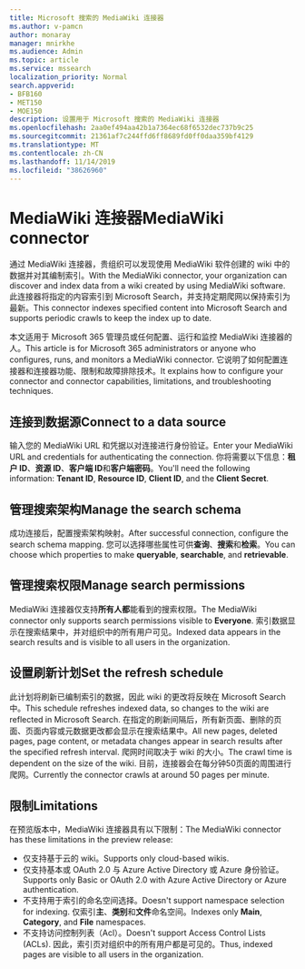 ```yaml
---
title: Microsoft 搜索的 MediaWiki 连接器
ms.author: v-pamcn
author: monaray
manager: mnirkhe
ms.audience: Admin
ms.topic: article
ms.service: mssearch
localization_priority: Normal
search.appverid:
- BFB160
- MET150
- MOE150
description: 设置用于 Microsoft 搜索的 MediaWiki 连接器
ms.openlocfilehash: 2aa0ef494aa42b1a7364ec68f6532dec737b9c25
ms.sourcegitcommit: 21361af7c244ffd6ff8689fd0ff0daa359bf4129
ms.translationtype: MT
ms.contentlocale: zh-CN
ms.lasthandoff: 11/14/2019
ms.locfileid: "38626960"
---
```

# <a name="mediawiki-connector"></a><span data-ttu-id="d15e7-103">MediaWiki 连接器</span><span class="sxs-lookup"><span data-stu-id="d15e7-103">MediaWiki connector</span></span>

<span data-ttu-id="d15e7-104">通过 MediaWiki 连接器，贵组织可以发现使用 MediaWiki 软件创建的 wiki 中的数据并对其编制索引。</span><span class="sxs-lookup"><span data-stu-id="d15e7-104">With the MediaWiki connector, your organization can discover and index data from a wiki created by using MediaWiki software.</span></span> <span data-ttu-id="d15e7-105">此连接器将指定的内容索引到 Microsoft Search，并支持定期爬网以保持索引为最新。</span><span class="sxs-lookup"><span data-stu-id="d15e7-105">This connector indexes specified content into Microsoft Search and supports periodic crawls to keep the index up to date.</span></span>

<span data-ttu-id="d15e7-106">本文适用于 Microsoft 365 管理员或任何配置、运行和监控 MediaWiki 连接器的人。</span><span class="sxs-lookup"><span data-stu-id="d15e7-106">This article is for Microsoft 365 administrators or anyone who configures, runs, and monitors a MediaWiki connector.</span></span> <span data-ttu-id="d15e7-107">它说明了如何配置连接器和连接器功能、限制和故障排除技术。</span><span class="sxs-lookup"><span data-stu-id="d15e7-107">It explains how to configure your connector and connector capabilities, limitations, and troubleshooting techniques.</span></span>

## <a name="connect-to-a-data-source"></a><span data-ttu-id="d15e7-108">连接到数据源</span><span class="sxs-lookup"><span data-stu-id="d15e7-108">Connect to a data source</span></span>
<span data-ttu-id="d15e7-109">输入您的 MediaWiki URL 和凭据以对连接进行身份验证。</span><span class="sxs-lookup"><span data-stu-id="d15e7-109">Enter your MediaWiki URL and credentials for authenticating the connection.</span></span> <span data-ttu-id="d15e7-110">你将需要以下信息：**租户 ID**、**资源 ID**、**客户端 ID**和**客户端密码**。</span><span class="sxs-lookup"><span data-stu-id="d15e7-110">You'll need the following information: **Tenant ID**, **Resource ID**, **Client ID**, and the **Client Secret**.</span></span>

## <a name="manage-the-search-schema"></a><span data-ttu-id="d15e7-111">管理搜索架构</span><span class="sxs-lookup"><span data-stu-id="d15e7-111">Manage the search schema</span></span>
<span data-ttu-id="d15e7-112">成功连接后，配置搜索架构映射。</span><span class="sxs-lookup"><span data-stu-id="d15e7-112">After successful connection, configure the search schema mapping.</span></span> <span data-ttu-id="d15e7-113">您可以选择哪些属性可供**查询**、**搜索**和**检索**。</span><span class="sxs-lookup"><span data-stu-id="d15e7-113">You can choose which properties to make **queryable**, **searchable**, and **retrievable**.</span></span>

## <a name="manage-search-permissions"></a><span data-ttu-id="d15e7-114">管理搜索权限</span><span class="sxs-lookup"><span data-stu-id="d15e7-114">Manage search permissions</span></span>
<span data-ttu-id="d15e7-115">MediaWiki 连接器仅支持**所有人都**能看到的搜索权限。</span><span class="sxs-lookup"><span data-stu-id="d15e7-115">The MediaWiki connector only supports search permissions visible to **Everyone**.</span></span> <span data-ttu-id="d15e7-116">索引数据显示在搜索结果中，并对组织中的所有用户可见。</span><span class="sxs-lookup"><span data-stu-id="d15e7-116">Indexed data appears in the search results and is visible to all users in the organization.</span></span>

## <a name="set-the-refresh-schedule"></a><span data-ttu-id="d15e7-117">设置刷新计划</span><span class="sxs-lookup"><span data-stu-id="d15e7-117">Set the refresh schedule</span></span> 
<span data-ttu-id="d15e7-118">此计划将刷新已编制索引的数据，因此 wiki 的更改将反映在 Microsoft Search 中。</span><span class="sxs-lookup"><span data-stu-id="d15e7-118">This schedule refreshes indexed data, so changes to the wiki are reflected in Microsoft Search.</span></span> <span data-ttu-id="d15e7-119">在指定的刷新间隔后，所有新页面、删除的页面、页面内容或元数据更改都会显示在搜索结果中。</span><span class="sxs-lookup"><span data-stu-id="d15e7-119">All new pages, deleted pages, page content, or metadata changes appear in search results after the specified refresh interval.</span></span> <span data-ttu-id="d15e7-120">爬网时间取决于 wiki 的大小。</span><span class="sxs-lookup"><span data-stu-id="d15e7-120">The crawl time is dependent on the size of the wiki.</span></span> <span data-ttu-id="d15e7-121">目前，连接器会在每分钟50页面的周围进行爬网。</span><span class="sxs-lookup"><span data-stu-id="d15e7-121">Currently the connector crawls at around 50 pages per minute.</span></span>

## <a name="limitations"></a><span data-ttu-id="d15e7-122">限制</span><span class="sxs-lookup"><span data-stu-id="d15e7-122">Limitations</span></span> 
<span data-ttu-id="d15e7-123">在预览版本中，MediaWiki 连接器具有以下限制：</span><span class="sxs-lookup"><span data-stu-id="d15e7-123">The MediaWiki connector has these limitations in the preview release:</span></span>
* <span data-ttu-id="d15e7-124">仅支持基于云的 wiki。</span><span class="sxs-lookup"><span data-stu-id="d15e7-124">Supports only cloud-based wikis.</span></span>
* <span data-ttu-id="d15e7-125">仅支持基本或 OAuth 2.0 与 Azure Active Directory 或 Azure 身份验证。</span><span class="sxs-lookup"><span data-stu-id="d15e7-125">Supports only Basic or OAuth 2.0 with Azure Active Directory or Azure authentication.</span></span>
* <span data-ttu-id="d15e7-126">不支持用于索引的命名空间选择。</span><span class="sxs-lookup"><span data-stu-id="d15e7-126">Doesn't support namespace selection for indexing.</span></span> <span data-ttu-id="d15e7-127">仅索引**主**、**类别**和**文件**命名空间。</span><span class="sxs-lookup"><span data-stu-id="d15e7-127">Indexes only **Main**, **Category**, and **File** namespaces.</span></span>
* <span data-ttu-id="d15e7-128">不支持访问控制列表（Acl）。</span><span class="sxs-lookup"><span data-stu-id="d15e7-128">Doesn't support Access Control Lists (ACLs).</span></span> <span data-ttu-id="d15e7-129">因此，索引页对组织中的所有用户都是可见的。</span><span class="sxs-lookup"><span data-stu-id="d15e7-129">Thus, indexed pages are visible to all users in the organization.</span></span>
